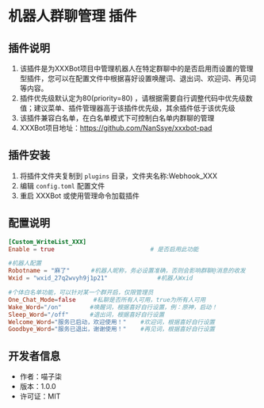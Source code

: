 # 机器人群聊管理 插件


## 插件说明

1. 该插件是为XXXBot项目中管理机器人在特定群聊中的是否启用而设置的管理型插件，您可以在配置文件中根据喜好设置唤醒词、退出词、欢迎词、再见词等内容。
2. 插件优先级默认定为80(priority=80) ，请根据需要自行调整代码中优先级数值；建议菜单、插件管理器高于该插件优先级，其余插件低于该优先级
3. 该插件兼容白名单，在白名单模式下可控制白名单内群聊的管理
4. XXXBot项目地址：https://github.com/NanSsye/xxxbot-pad

## 插件安装 

1. 将插件文件夹复制到 `plugins` 目录，文件夹名称:Webhook_XXX
2. 编辑 `config.toml` 配置文件
3. 重启 XXXBot 或使用管理命令加载插件

## 配置说明

```toml
[Custom_WriteList_XXX]
Enable = true                           # 是否启用此功能

#机器人配置
Robotname = "麻了"      #机器人昵称，务必设置准确，否则会影响群聊@消息的收发
Wxid = "wxid_27q2wvyh9j1p21"              #机器人Wxid

#个体白名单功能，可以针对某一个群开启，仅限管理员
One_Chat_Mode=false     #私聊是否所有人可用，true为所有人可用
Wake_Word="/on"        #唤醒词，根据喜好自行设置，例：原神，启动！
Sleep_Word="/off"      #退出词，根据喜好自行设置
Welcome_Word="服务已启动，欢迎使用！"    #欢迎词，根据喜好自行设置
Goodbye_Word="服务已退出，谢谢使用！"    #再见词，根据喜好自行设置
```

## 开发者信息

- 作者：喵子柒
- 版本：1.0.0
- 许可证：MIT
